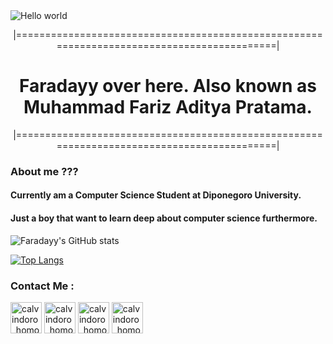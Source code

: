 <img src="https://raw.githubusercontent.com/sagar-viradiya/sagar-viradiya/master/resources/banner.png" alt="Hello world">

<p align="center">|===========================================================================================|</p>
<h1 align="center"> Faradayy over here. Also known as Muhammad Fariz Aditya Pratama. </h1>
<p align="center">|===========================================================================================|</p>

### About me ???
#### Currently am a Computer Science Student at Diponegoro University.
#### Just a boy that want to learn deep about computer science furthermore.

![Faradayy's GitHub stats](https://github-readme-stats.vercel.app/api?username=faradayy05&show_icons=true&theme=radical)

[![Top Langs](https://github-readme-stats.vercel.app/api/top-langs/?username=faradayy05&layout=compact)](https://github.com/faradayy05/github-readme-stats)

### Contact Me :
<p align="left">
  <a href="https://instagram.com/farisaditya05" target="blank"><img align="center" src="https://raw.githubusercontent.com/rahuldkjain/github-profile-readme-generator/master/src/images/icons/Social/instagram.svg" alt="calvindoro_homosapien" height="50" width="50" /></a>
  <a href="https://twitter.com/farisaditya05" target="blank"><img align="center" src="https://raw.githubusercontent.com/rahuldkjain/github-profile-readme-generator/master/src/images/icons/Social/twitter.svg" alt="calvindoro_homosapien" height="50" width="50" /></a>
  <a href="https://www.facebook.com/muhammadfarisadityapratama" target="blank"><img align="center" src="https://raw.githubusercontent.com/rahuldkjain/github-profile-readme-generator/master/src/images/icons/Social/facebook.svg" alt="calvindoro_homosapien" height="50" width="50" /></a>
  <a href="https://discordapp.com/users/392339854769520642" target="blank"><img align="center" src="https://raw.githubusercontent.com/rahuldkjain/github-profile-readme-generator/master/src/images/icons/Social/discord.svg" alt="calvindoro_homosapien" height="50" width="50" /></a>
</p>
